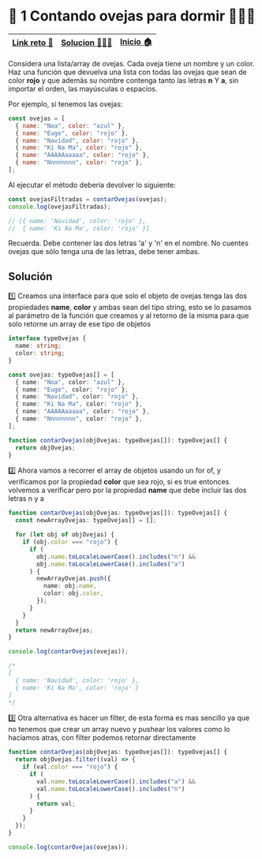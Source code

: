 # 🎯 1 Contando ovejas para dormir 🐑🐑🐑


|[Link reto 🔗](https://2021.adventjs.dev/challenges/01)|[Solucion 👨🏻‍💻](#solución) |[Inicio 🏠](../README.md)|
|-|-|-|

Considera una lista/array de ovejas. Cada oveja tiene un nombre y un color. Haz una función que devuelva una lista con todas las ovejas que sean de color **rojo** y que además su nombre contenga tanto las letras **n** Y **a**, sin importar el orden, las mayúsculas o espacios.

Por ejemplo, si tenemos las ovejas:

```js
const ovejas = [
  { name: "Noa", color: "azul" },
  { name: "Euge", color: "rojo" },
  { name: "Navidad", color: "rojo" },
  { name: "Ki Na Ma", color: "rojo" },
  { name: "AAAAAaaaaa", color: "rojo" },
  { name: "Nnnnnnnn", color: "rojo" },
];
```

Al ejecutar el método debería devolver lo siguiente:

```js
const ovejasFiltradas = contarOvejas(ovejas);
console.log(ovejasFiltradas);

// [{ name: 'Navidad', color: 'rojo' },
//  { name: 'Ki Na Ma', color: 'rojo' }]
```

Recuerda. Debe contener las dos letras 'a' y 'n' en el nombre. No cuentes ovejas que sólo tenga una de las letras, debe tener ambas.

## Solución

1️⃣ Creamos una interface para que solo el objeto de ovejas tenga las dos propiedades **name**, **color** y ambas sean del tipo string, esto se lo pasamos al parámetro de la función que creamos y al retorno de la misma para que solo retorne un array de ese tipo de objetos

```ts
interface typeOvejas {
  name: string;
  color: string;
}

const ovejas: typeOvejas[] = [
  { name: "Noa", color: "azul" },
  { name: "Euge", color: "rojo" },
  { name: "Navidad", color: "rojo" },
  { name: "Ki Na Ma", color: "rojo" },
  { name: "AAAAAaaaaa", color: "rojo" },
  { name: "Nnnnnnnn", color: "rojo" },
];

function contarOvejas(objOvejas: typeOvejas[]): typeOvejas[] {
  return objOvejas;
}
```

2️⃣ Ahora vamos a recorrer el array de objetos usando un for of, y verificamos por la propiedad **color** que sea rojo, si es true entonces volvemos a verificar pero por la propiedad **name** que debe incluir las dos letras n y a

```ts
function contarOvejas(objOvejas: typeOvejas[]): typeOvejas[] {
  const newArrayOvejas: typeOvejas[] = [];

  for (let obj of objOvejas) {
    if (obj.color === "rojo") {
      if (
        obj.name.toLocaleLowerCase().includes("n") &&
        obj.name.toLocaleLowerCase().includes("a")
      ) {
        newArrayOvejas.push({
          name: obj.name,
          color: obj.color,
        });
      }
    }
  }
  return newArrayOvejas;
}

console.log(contarOvejas(ovejas));

/*
[
  { name: 'Navidad', color: 'rojo' },
  { name: 'Ki Na Ma', color: 'rojo' }
]
*/
```

3️⃣ Otra alternativa es hacer un filter, de esta forma es mas sencillo ya que no tenemos que crear un array nuevo y pushear los valores como lo hacíamos atras, con filter podemos retornar directamente

```ts
function contarOvejas(objOvejas: typeOvejas[]): typeOvejas[] {
  return objOvejas.filter((val) => {
    if (val.color === "rojo") {
      if (
        val.name.toLocaleLowerCase().includes("a") &&
        val.name.toLocaleLowerCase().includes("n")
      ) {
        return val;
      }
    }
  });
}

console.log(contarOvejas(ovejas));
```
